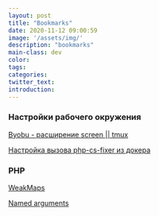 ```yaml
---
layout: post
title: "Bookmarks"
date: 2020-11-12 09:00:59
image: '/assets/img/'
description: "bookmarks"
main-class: dev
color:
tags:
categories:
twitter_text:
introduction:
---
```


### Настройки рабочего окружения

[Byobu - расширение screen || tmux](https://disnetern.ru/byoby-screen-tmux-linux/)

[Настройка вызова php-cs-fixer из докера](https://atomy1337.medium.com/phpstorm-with-php-cs-fixer-and-docker-and-keybind-5418b1c5cb9)

### PHP

[WeakMaps](https://sergeymukhin.com/blog/php-8-weakmaps-slabye-karty)

[Named arguments](https://derickrethans.nl/phpinternalsnews-59.html)
